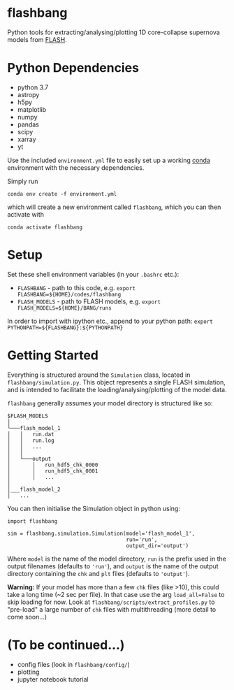 # flashbang
Python tools for extracting/analysing/plotting 1D core-collapse supernova models from [FLASH](http://flash.uchicago.edu/site/flashcode/).

# Python Dependencies
* python 3.7
* astropy
* h5py
* matplotlib
* numpy
* pandas
* scipy
* xarray
* yt

Use the included `environment.yml` file to easily set up a working [conda](https://docs.conda.io/projects/conda/en/latest/user-guide/tasks/manage-environments.html#creating-an-environment-with-commands) environment with the necessary dependencies.

Simply run 

`conda env create -f environment.yml`

which will create a new environment called `flashbang`, which you can then activate with 

`conda activate flashbang`

# Setup
Set these shell environment variables (in your `.bashrc` etc.):
* `FLASHBANG` - path to this code, e.g. `export FLASHBANG=${HOME}/codes/flashbang`
* `FLASH_MODELS` - path to FLASH models, e.g. `export FLASH_MODELS=${HOME}/BANG/runs`

In order to import with ipython etc., append to your python path: `export PYTHONPATH=${FLASHBANG}:${PYTHONPATH}`

# Getting Started
Everything is structured around the `Simulation` class, located in `flashbang/simulation.py`. This object represents a single FLASH simulation, and is intended to facilitate the loading/analysing/plotting of the model data.

`flashbang` generally assumes your model directory is structured like so:
```
$FLASH_MODELS
│
└───flash_model_1
│   │   run.dat
│   │   run.log
│   │   ...
│   │
│   └───output
│       │   run_hdf5_chk_0000
│       │   run_hdf5_chk_0001
│       │   ...
│
│___flash_model_2
│   ...
```

You can then initialise the Simulation object in python using:
```
import flashbang

sim = flashbang.simulation.Simulation(model='flash_model_1', 
                                      run='run', 
                                      output_dir='output')
```
Where `model` is the name of the model directory, `run` is the prefix used in the output filenames (defaults to `'run'`), and `output` is the name of the output directory containing the `chk` and `plt` files (defaults to `'output'`).

**Warning:** If your model has more than a few `chk` files (like >10), this could take a long time (~2 sec per file). In that case use the arg `load_all=False` to skip loading for now. Look at `flashbang/scripts/extract_profiles.py` to "pre-load" a large number of `chk` files with multithreading (more detail to come soon...)

# (To be continued...)
* config files (look in `flashbang/config/`)
* plotting
* jupyter notebook tutorial
